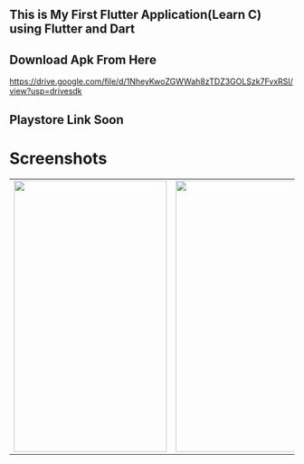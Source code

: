 ## This is My First Flutter Application(Learn C) using Flutter and Dart 


## Download Apk From Here
https://drive.google.com/file/d/1NheyKwoZGWWah8zTDZ3GOLSzk7FvxRSI/view?usp=drivesdk




## Playstore Link Soon

# Screenshots
<table>
    <td><img src="https://user-images.githubusercontent.com/104526691/165620742-967249d2-b223-45c6-ada4-3f5a3d275c30.jpeg" width=270 height=480></td>
    <td><img src="https://user-images.githubusercontent.com/104526691/165620755-10a74d62-72ed-4dae-a8bc-e7466f167d69.jpeg" width=270 height=480></td>
    <td><img src="https://user-images.githubusercontent.com/104526691/165620762-ba491a2e-479c-4b08-a398-614e426028be.jpeg" width=270 height=480></td>
    <td><img src="https://user-images.githubusercontent.com/104526691/165620773-e3f52aa9-ec90-4d30-abc8-f5aff2b8f9ff.jpeg" width=270 height=480></td>
    <td><img src="https://user-images.githubusercontent.com/104526691/165620781-7e12dfbb-93af-41b9-9036-1a588164e6ea.jpeg" width=270 height=480></td>
 </table>



